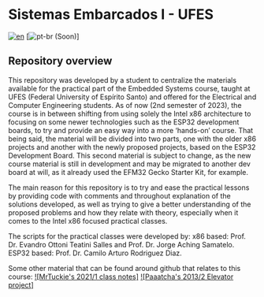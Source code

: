 # Sistemas Embarcados I - UFES

[![en](https://img.shields.io/badge/lang-en-red.svg)](https://github.com/lara2058/SistemasEmbarcadosI-UFES#readme)
[![pt-br (Soon)](https://img.shields.io/badge/lang-pt--br-green.svg)]

## Repository overview

This repository was developed by a student to centralize the materials available for the practical part of the Embedded Systems course, taught at UFES (Federal University of Espírito Santo) and offered for the Electrical and Computer Engineering students.
As of now (2nd semester of 2023), the course is in between shifting from using solely the Intel x86 architecture to focusing on some newer technologies such as the ESP32 development boards, to try and provide an easy way into a more ‘hands-on’ course.
That being said, the material will be divided into two parts, one with the older x86 projects and another with the newly proposed projects, based on the ESP32 Development Board.
This second material is subject to change, as the new course material is still in development and may be migrated to another dev board at will, as it already used the EFM32 Gecko Starter Kit, for example.

The main reason for this repository is to try and ease the practical lessons by providing code with comments and throughout explanation of the solutions developed, as well as trying to give a better understanding of the proposed problems and how they relate with theory, especially when it comes to the Intel x86 focused practical classes.

The scripts for the practical classes were developed by:
x86 based: Prof. Dr. Evandro Ottoni Teatini Salles and Prof. Dr. Jorge Aching Samatelo.
ESP32 based: Prof. Dr. Camilo Arturo Rodriguez Diaz.

Some other material that can be found around github that relates to this course:
[![MrTuckie's 2021/1 class notes]](https://github.com/MrTuckie/ALB_SEB_2020-1)
[![Paaatcha's 2013/2 Elevator project]](https://github.com/paaatcha/elevador)
